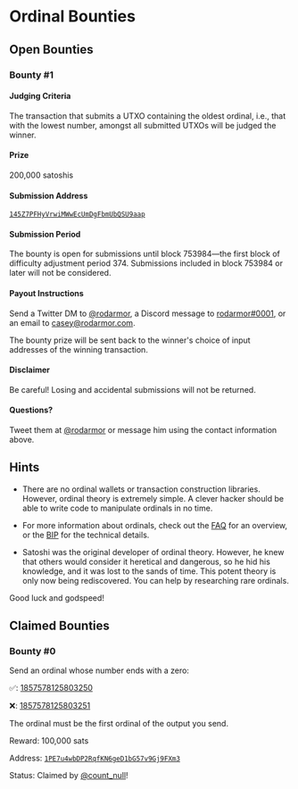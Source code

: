 Ordinal Bounties
================

Open Bounties
-------------

### Bounty #1

#### Judging Criteria

The transaction that submits a UTXO containing the oldest ordinal, i.e., that
with the lowest number, amongst all submitted UTXOs will be judged the winner.

#### Prize

200,000 satoshis

#### Submission Address

[`145Z7PFHyVrwiMWwEcUmDgFbmUbQSU9aap`](https://mempool.space/address/145Z7PFHyVrwiMWwEcUmDgFbmUbQSU9aap)

#### Submission Period

The bounty is open for submissions until block 753984—the first block of
difficulty adjustment period 374. Submissions included in block 753984 or later
will not be considered.

#### Payout Instructions

Send a Twitter DM to [@rodarmor](https://twitter.com/rodarmor), a Discord
message to [rodarmor#0001](https://discordapp.com/users/336268268539215872/),
or an email to [casey@rodarmor.com](mailto:casey@rodarmor.com).

The bounty prize will be sent back to the winner's choice of input addresses of
the winning transaction.

#### Disclaimer

Be careful! Losing and accidental submissions will not be returned.

#### Questions?

Tweet them at [@rodarmor](https://twitter.com/rodarmor) or message him using
the contact information above.

Hints
-----

- There are no ordinal wallets or transaction construction libraries. However,
  ordinal theory is extremely simple. A clever hacker should be able to write
  code to manipulate ordinals in no time.

- For more information about ordinals, check out the [FAQ](/faq) for an
  overview, or the
  [BIP](https://github.com/casey/ord/blob/master/bip.mediawiki) for the
  technical details.

- Satoshi was the original developer of ordinal theory. However, he knew that
  others would consider it heretical and dangerous, so he hid his knowledge,
  and it was lost to the sands of time. This potent theory is only now being
  rediscovered. You can help by researching rare ordinals.

Good luck and godspeed!

Claimed Bounties
----------------

### Bounty #0

Send an ordinal whose number ends with a zero:

✅: [1857578125803250](/ordinal/1857578125803250)

❌: [1857578125803251](/ordinal/1857578125803251)

The ordinal must be the first ordinal of the output you send.

Reward: 100,000 sats

Address:
[`1PE7u4wbDP2RqfKN6geD1bG57v9Gj9FXm3`](https://mempool.space/address/1PE7u4wbDP2RqfKN6geD1bG57v9Gj9FXm3)

Status: Claimed by [@count_null](https://twitter.com/rodarmor/status/1560793241473400833)!
